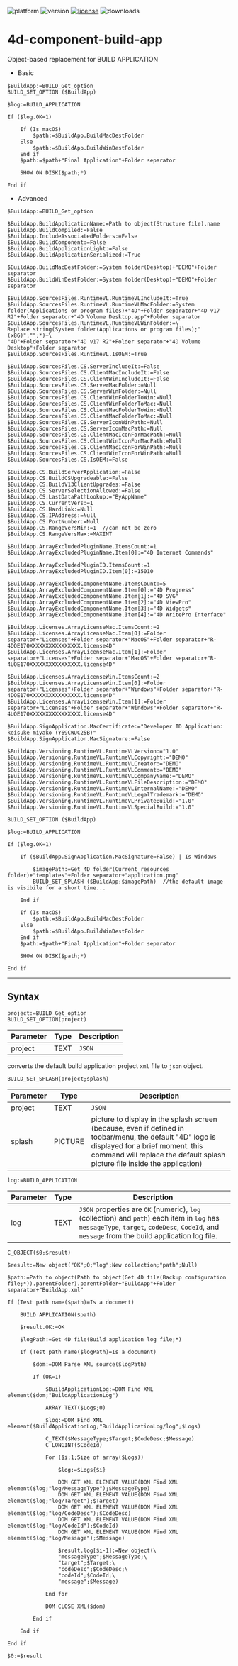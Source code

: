 ![platform](https://img.shields.io/static/v1?label=platform&message=osx-64%20|%20win-32%20|%20win-64&color=blue)
![version](https://img.shields.io/badge/version-17%2B-3E8B93)
[![license](https://img.shields.io/github/license/miyako/4d-component-build-app)](LICENSE)
![downloads](https://img.shields.io/github/downloads/miyako/4d-component-build-app/total)
# 4d-component-build-app

Object-based replacement for BUILD APPLICATION

* Basic

```4d
$BuildApp:=BUILD_Get_option 
BUILD_SET_OPTION ($BuildApp)

$log:=BUILD_APPLICATION 

If ($log.OK=1)

	If (Is macOS)
		$path:=$BuildApp.BuildMacDestFolder
	Else 
		$path:=$BuildApp.BuildWinDestFolder
	End if 
	$path:=$path+"Final Application"+Folder separator
	
	SHOW ON DISK($path;*)
	
End if 
```

* Advanced

```4d
$BuildApp:=BUILD_Get_option 

$BuildApp.BuildApplicationName:=Path to object(Structure file).name
$BuildApp.BuildCompiled:=False
$BuildApp.IncludeAssociatedFolders:=False
$BuildApp.BuildComponent:=False
$BuildApp.BuildApplicationLight:=False
$BuildApp.BuildApplicationSerialized:=True

$BuildApp.BuildMacDestFolder:=System folder(Desktop)+"DEMO"+Folder separator
$BuildApp.BuildWinDestFolder:=System folder(Desktop)+"DEMO"+Folder separator

$BuildApp.SourcesFiles.RuntimeVL.RuntimeVLIncludeIt:=True
$BuildApp.SourcesFiles.RuntimeVL.RuntimeVLMacFolder:=System folder(Applications or program files)+"4D"+Folder separator+"4D v17 R2"+Folder separator+"4D Volume Desktop.app"+Folder separator
$BuildApp.SourcesFiles.RuntimeVL.RuntimeVLWinFolder:=\
Replace string(System folder(Applications or program files);" (x86)";"";*)+\
"4D"+Folder separator+"4D v17 R2"+Folder separator+"4D Volume Desktop"+Folder separator
$BuildApp.SourcesFiles.RuntimeVL.IsOEM:=True

$BuildApp.SourcesFiles.CS.ServerIncludeIt:=False
$BuildApp.SourcesFiles.CS.ClientMacIncludeIt:=False
$BuildApp.SourcesFiles.CS.ClientWinIncludeIt:=False
$BuildApp.SourcesFiles.CS.ServerMacFolder:=Null
$BuildApp.SourcesFiles.CS.ServerWinFolder:=Null
$BuildApp.SourcesFiles.CS.ClientWinFolderToWin:=Null
$BuildApp.SourcesFiles.CS.ClientWinFolderToMac:=Null
$BuildApp.SourcesFiles.CS.ClientMacFolderToWin:=Null
$BuildApp.SourcesFiles.CS.ClientMacFolderToMac:=Null
$BuildApp.SourcesFiles.CS.ServerIconWinPath:=Null
$BuildApp.SourcesFiles.CS.ServerIconMacPath:=Null
$BuildApp.SourcesFiles.CS.ClientMacIconForMacPath:=Null
$BuildApp.SourcesFiles.CS.ClientWinIconForMacPath:=Null
$BuildApp.SourcesFiles.CS.ClientMacIconForWinPath:=Null
$BuildApp.SourcesFiles.CS.ClientWinIconForWinPath:=Null
$BuildApp.SourcesFiles.CS.IsOEM:=False

$BuildApp.CS.BuildServerApplication:=False
$BuildApp.CS.BuildCSUpgradeable:=False
$BuildApp.CS.BuildV13ClientUpgrades:=False
$BuildApp.CS.ServerSelectionAllowed:=False
$BuildApp.CS.LastDataPathLookup:="ByAppName"
$BuildApp.CS.CurrentVers:=1
$BuildApp.CS.HardLink:=Null
$BuildApp.CS.IPAddress:=Null
$BuildApp.CS.PortNumber:=Null
$BuildApp.CS.RangeVersMin:=1  //can not be zero
$BuildApp.CS.RangeVersMax:=MAXINT

$BuildApp.ArrayExcludedPluginName.ItemsCount:=1
$BuildApp.ArrayExcludedPluginName.Item[0]:="4D Internet Commands"

$BuildApp.ArrayExcludedPluginID.ItemsCount:=1
$BuildApp.ArrayExcludedPluginID.Item[0]:=15010

$BuildApp.ArrayExcludedComponentName.ItemsCount:=5
$BuildApp.ArrayExcludedComponentName.Item[0]:="4D Progress"
$BuildApp.ArrayExcludedComponentName.Item[1]:="4D SVG"
$BuildApp.ArrayExcludedComponentName.Item[2]:="4D ViewPro"
$BuildApp.ArrayExcludedComponentName.Item[3]:="4D Widgets"
$BuildApp.ArrayExcludedComponentName.Item[4]:="4D WritePro Interface"

$BuildApp.Licenses.ArrayLicenseMac.ItemsCount:=2
$BuildApp.Licenses.ArrayLicenseMac.Item[0]:=Folder separator+"Licenses"+Folder separator+"MacOS"+Folder separator+"R-4DOE170XXXXXXXXXXXXXXXX.license4D"
$BuildApp.Licenses.ArrayLicenseMac.Item[1]:=Folder separator+"Licenses"+Folder separator+"MacOS"+Folder separator+"R-4UOE170XXXXXXXXXXXXXXXX.license4D"

$BuildApp.Licenses.ArrayLicenseWin.ItemsCount:=2
$BuildApp.Licenses.ArrayLicenseWin.Item[0]:=Folder separator+"Licenses"+Folder separator+"Windows"+Folder separator+"R-4DOE170XXXXXXXXXXXXXXXX.license4D"
$BuildApp.Licenses.ArrayLicenseWin.Item[1]:=Folder separator+"Licenses"+Folder separator+"Windows"+Folder separator+"R-4UOE170XXXXXXXXXXXXXXXX.license4D"

$BuildApp.SignApplication.MacCertificate:="Developer ID Application: keisuke miyako (Y69CWUC25B)"
$BuildApp.SignApplication.MacSignature:=False

$BuildApp.Versioning.RuntimeVL.RuntimeVLVersion:="1.0"
$BuildApp.Versioning.RuntimeVL.RuntimeVLCopyright:="DEMO"
$BuildApp.Versioning.RuntimeVL.RuntimeVLCreator:="DEMO"
$BuildApp.Versioning.RuntimeVL.RuntimeVLComment:="DEMO"
$BuildApp.Versioning.RuntimeVL.RuntimeVLCompanyName:="DEMO"
$BuildApp.Versioning.RuntimeVL.RuntimeVLFileDescription:="DEMO"
$BuildApp.Versioning.RuntimeVL.RuntimeVLInternalName:="DEMO"
$BuildApp.Versioning.RuntimeVL.RuntimeVLLegalTrademark:="DEMO"
$BuildApp.Versioning.RuntimeVL.RuntimeVLPrivateBuild:="1.0"
$BuildApp.Versioning.RuntimeVL.RuntimeVLSpecialBuild:="1.0"

BUILD_SET_OPTION ($BuildApp)

$log:=BUILD_APPLICATION 

If ($log.OK=1)
	
	If ($BuildApp.SignApplication.MacSignature=False) | Is Windows
		
		$imagePath:=Get 4D folder(Current resources folder)+"templates"+Folder separator+"application.png"
		BUILD_SET_SPLASH ($BuildApp;$imagePath)  //the default image is visibile for a short time...
		
	End if 
	
	If (Is macOS)
		$path:=$BuildApp.BuildMacDestFolder
	Else 
		$path:=$BuildApp.BuildWinDestFolder
	End if 
	$path:=$path+"Final Application"+Folder separator
	
	SHOW ON DISK($path;*)
	
End if 
```

---

## Syntax

```
project:=BUILD_Get_option
BUILD_SET_OPTION(project)
```

Parameter|Type|Description
------------|------------|----
project|TEXT|``JSON``

converts the default build application project ``xml`` file to ``json`` object.

```
BUILD_SET_SPLASH(project;splash)
```

Parameter|Type|Description
------------|------------|----
project|TEXT|``JSON``
splash|PICTURE|picture to display in the splash screen (because, even if defined in toobar/menu, the default "4D" logo is displayed for a brief moment. this command will replace the default splash picture file inside the application)

```
log:=BUILD_APPLICATION
```

Parameter|Type|Description
------------|------------|----
log|TEXT|``JSON`` properties are ``OK`` (numeric), ``log`` (collection) and ``path``) each item in ``log`` has ``messageType``, ``target``, ``codeDesc``, ``CodeId``, and ``message`` from the build application log file.

```4d
C_OBJECT($0;$result)

$result:=New object("OK";0;"log";New collection;"path";Null)

$path:=Path to object(Path to object(Get 4D file(Backup configuration file;*)).parentFolder).parentFolder+"BuildApp"+Folder separator+"BuildApp.xml"

If (Test path name($path)=Is a document)
	
	BUILD APPLICATION($path)
	
	$result.OK:=OK
	
	$logPath:=Get 4D file(Build application log file;*)
	
	If (Test path name($logPath)=Is a document)
		
		$dom:=DOM Parse XML source($logPath)
		
		If (OK=1)
			
			$BuildApplicationLog:=DOM Find XML element($dom;"BuildApplicationLog")
			
			ARRAY TEXT($Logs;0)
			
			$log:=DOM Find XML element($BuildApplicationLog;"BuildApplicationLog/log";$Logs)
			
			C_TEXT($MessageType;$Target;$CodeDesc;$Message)
			C_LONGINT($CodeId)
			
			For ($i;1;Size of array($Logs))
				
				$log:=$Logs{$i}
				
				DOM GET XML ELEMENT VALUE(DOM Find XML element($log;"log/MessageType");$MessageType)
				DOM GET XML ELEMENT VALUE(DOM Find XML element($log;"log/Target");$Target)
				DOM GET XML ELEMENT VALUE(DOM Find XML element($log;"log/CodeDesc");$CodeDesc)
				DOM GET XML ELEMENT VALUE(DOM Find XML element($log;"log/CodeId");$CodeId)
				DOM GET XML ELEMENT VALUE(DOM Find XML element($log;"log/Message");$Message)
				
				$result.log[$i-1]:=New object(\
				"messageType";$MessageType;\
				"target";$Target;\
				"codeDesc";$CodeDesc;\
				"codeId";$CodeId;\
				"message";$Message)
				
			End for 
			
			DOM CLOSE XML($dom)
			
		End if 
		
	End if 
	
End if 

$0:=$result
```
